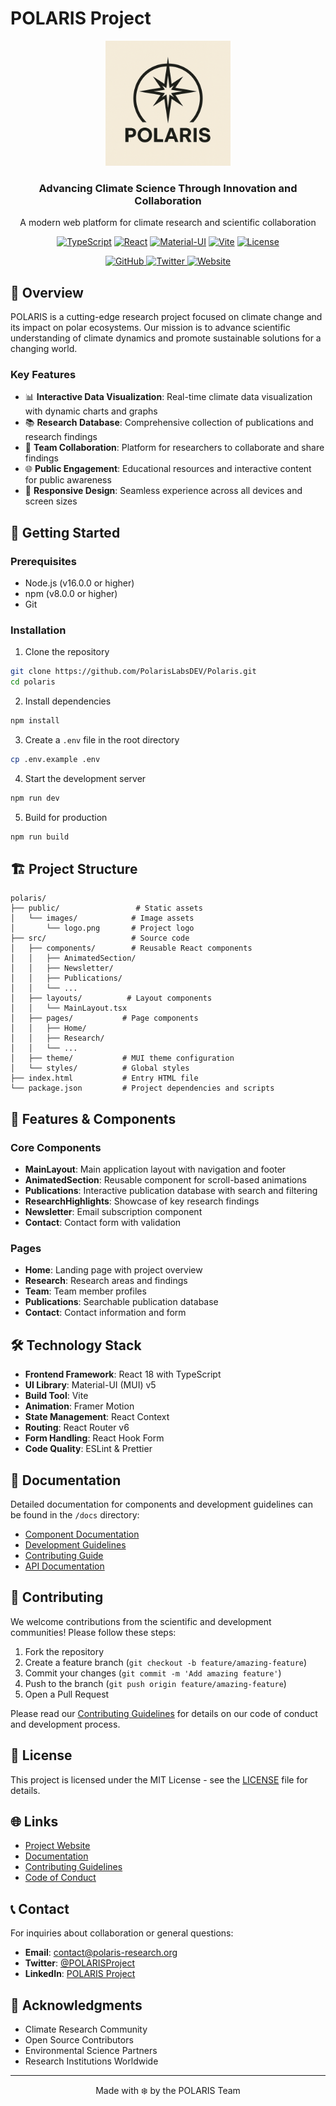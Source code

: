 # POLARIS Project

<div align="center">
  <img src="public/images/logo.png" alt="POLARIS Logo" width="200" />
  <h3>Advancing Climate Science Through Innovation and Collaboration</h3>
  <p>A modern web platform for climate research and scientific collaboration</p>

  [![TypeScript](https://img.shields.io/badge/TypeScript-4.9.5-blue.svg)](https://www.typescriptlang.org/)
  [![React](https://img.shields.io/badge/React-18.2.0-blue.svg)](https://reactjs.org/)
  [![Material-UI](https://img.shields.io/badge/MUI-5.11.0-blue.svg)](https://mui.com/)
  [![Vite](https://img.shields.io/badge/Vite-4.4.0-blue.svg)](https://vitejs.dev/)
  [![License](https://img.shields.io/badge/License-MIT-green.svg)](LICENSE)
  
  <p>
    <a href="https://github.com/PolarisLabsDEV/Polaris">
      <img src="https://img.shields.io/badge/GitHub-PolarisLabsDEV/Polaris-blue?style=flat-square&logo=github" alt="GitHub" />
    </a>
    <a href="https://x.com/PolarisLabs_AI">
      <img src="https://img.shields.io/badge/Twitter-@PolarisLabs_AI-blue?style=flat-square&logo=twitter" alt="Twitter" />
    </a>
    <a href="https://polarislabs.me">
      <img src="https://img.shields.io/badge/Website-polarislabs.me-blue?style=flat-square&logo=web" alt="Website" />
    </a>
  </p>
</div>

## 🌟 Overview

POLARIS is a cutting-edge research project focused on climate change and its impact on polar ecosystems. Our mission is to advance scientific understanding of climate dynamics and promote sustainable solutions for a changing world.

### Key Features

- 📊 **Interactive Data Visualization**: Real-time climate data visualization with dynamic charts and graphs
- 📚 **Research Database**: Comprehensive collection of publications and research findings
- 👥 **Team Collaboration**: Platform for researchers to collaborate and share findings
- 🌐 **Public Engagement**: Educational resources and interactive content for public awareness
- 📱 **Responsive Design**: Seamless experience across all devices and screen sizes

## 🚀 Getting Started

### Prerequisites

- Node.js (v16.0.0 or higher)
- npm (v8.0.0 or higher)
- Git

### Installation

1. Clone the repository
```bash
git clone https://github.com/PolarisLabsDEV/Polaris.git
cd polaris
```

2. Install dependencies
```bash
npm install
```

3. Create a `.env` file in the root directory
```bash
cp .env.example .env
```

4. Start the development server
```bash
npm run dev
```

5. Build for production
```bash
npm run build
```

## 🏗️ Project Structure

```
polaris/
├── public/                 # Static assets
│   └── images/            # Image assets
│       └── logo.png       # Project logo
├── src/                   # Source code
│   ├── components/        # Reusable React components
│   │   ├── AnimatedSection/
│   │   ├── Newsletter/
│   │   ├── Publications/
│   │   └── ...
│   ├── layouts/          # Layout components
│   │   └── MainLayout.tsx
│   ├── pages/           # Page components
│   │   ├── Home/
│   │   ├── Research/
│   │   └── ...
│   ├── theme/           # MUI theme configuration
│   └── styles/          # Global styles
├── index.html           # Entry HTML file
└── package.json         # Project dependencies and scripts
```

## 🎨 Features & Components

### Core Components

- **MainLayout**: Main application layout with navigation and footer
- **AnimatedSection**: Reusable component for scroll-based animations
- **Publications**: Interactive publication database with search and filtering
- **ResearchHighlights**: Showcase of key research findings
- **Newsletter**: Email subscription component
- **Contact**: Contact form with validation

### Pages

- **Home**: Landing page with project overview
- **Research**: Research areas and findings
- **Team**: Team member profiles
- **Publications**: Searchable publication database
- **Contact**: Contact information and form

## 🛠️ Technology Stack

- **Frontend Framework**: React 18 with TypeScript
- **UI Library**: Material-UI (MUI) v5
- **Build Tool**: Vite
- **Animation**: Framer Motion
- **State Management**: React Context
- **Routing**: React Router v6
- **Form Handling**: React Hook Form
- **Code Quality**: ESLint & Prettier

## 📖 Documentation

Detailed documentation for components and development guidelines can be found in the `/docs` directory:

- [Component Documentation](docs/components.md)
- [Development Guidelines](docs/development.md)
- [Contributing Guide](docs/contributing.md)
- [API Documentation](docs/api.md)

## 🤝 Contributing

We welcome contributions from the scientific and development communities! Please follow these steps:

1. Fork the repository
2. Create a feature branch (`git checkout -b feature/amazing-feature`)
3. Commit your changes (`git commit -m 'Add amazing feature'`)
4. Push to the branch (`git push origin feature/amazing-feature`)
5. Open a Pull Request

Please read our [Contributing Guidelines](CONTRIBUTING.md) for details on our code of conduct and development process.

## 📄 License

This project is licensed under the MIT License - see the [LICENSE](LICENSE) file for details.

## 🌐 Links

- [Project Website](https://polaris-research.org)
- [Documentation](https://docs.polaris-research.org)
- [Contributing Guidelines](CONTRIBUTING.md)
- [Code of Conduct](CODE_OF_CONDUCT.md)

## 📞 Contact

For inquiries about collaboration or general questions:

- **Email**: contact@polaris-research.org
- **Twitter**: [@POLARISProject](https://twitter.com/POLARISProject)
- **LinkedIn**: [POLARIS Project](https://linkedin.com/company/polaris-project)

## 🙏 Acknowledgments

- Climate Research Community
- Open Source Contributors
- Environmental Science Partners
- Research Institutions Worldwide

---

<div align="center">
  Made with ❄️ by the POLARIS Team
</div> 